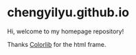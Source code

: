 # chengyilyu.github.io

Hi, welcome to my homepage repository!

Thanks [Colorlib](https://colorlib.com/) for the html frame.